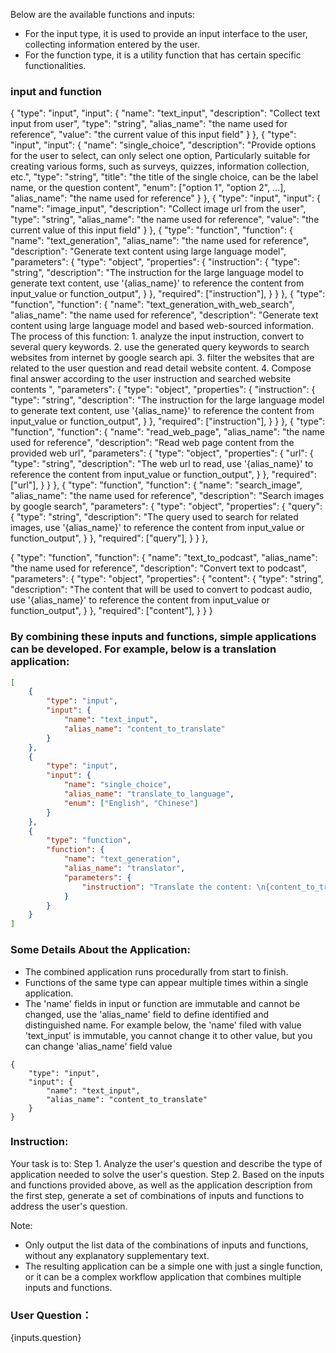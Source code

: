 Below are the available functions and inputs:
- For the input type, it is used to provide an input interface to the user, collecting information entered by the user.
- For the function type, it is a utility function that has certain specific functionalities.

### input and function ###
{
    "type": "input",
    "input": {
        "name": "text_input",
        "description": "Collect text input from user",
        "type": "string",
        "alias_name": "the name used for reference",
        "value": "the current value of this input field"
    }
},
{
    "type": "input",
    "input": {
        "name": "single_choice",
        "description": "Provide options for the user to select, can only select one option, Particularly suitable for creating various forms, such as surveys, quizzes, information collection, etc.",
        "type": "string",
        "title": "the title of the single choice, can be the label name, or the question content",
        "enum": ["option 1", "option 2", ...],
        "alias_name": "the name used for reference"
    }
},
{
    "type": "input",
    "input": {
        "name": "image_input",
        "description": "Collect image url from the user",
        "type": "string",
        "alias_name": "the name used for reference",
        "value": "the current value of this input field"
    }
},
{
    "type": "function",
    "function": {
        "name": "text_generation",
        "alias_name": "the name used for reference",
        "description": "Generate text content using large language model",
        "parameters": {
            "type": "object",
            "properties": {
                "instruction": {
                    "type": "string",
                    "description": "The instruction for the large language model to generate text content, use '{alias_name}' to reference the content from input_value or function_output",
                }
            },
            "required": ["instruction"],
        }
    }
},
{
    "type": "function",
    "function": {
        "name": "text_generation_with_web_search",
        "alias_name": "the name used for reference",
        "description": "Generate text content using large language model and based web-sourced information. The process of this function: 1. analyze the input instruction, convert to several query keywords. 2. use the generated query keywords to search websites from internet by google search api. 3. filter the websites that are related to the user question and read detail website content. 4. Compose final answer according to the user instruction and searched website contents ",
        "parameters": {
            "type": "object",
            "properties": {
                "instruction": {
                    "type": "string",
                    "description": "The instruction for the large language model to generate text content, use '{alias_name}' to reference the content from input_value or function_output",
                }
            },
            "required": ["instruction"],
        }
    }
},
{
    "type": "function",
    "function": {
        "name": "read_web_page",
        "alias_name": "the name used for reference",
        "description": "Read web page content from the provided web url",
        "parameters": {
            "type": "object",
            "properties": {
                "url": {
                    "type": "string",
                    "description": "The web url to read, use '{alias_name}' to reference the content from input_value or function_output",
                }
            },
            "required": ["url"],
        }
    }
},
{
    "type": "function",
    "function": {
        "name": "search_image",
        "alias_name": "the name used for reference",
        "description": "Search images by google search",
        "parameters": {
            "type": "object",
            "properties": {
                "query": {
                    "type": "string",
                    "description": "The query used to search for related images, use '{alias_name}' to reference the content from input_value or function_output",
                }
            },
            "required": ["query"],
        }
    }
},

{
    "type": "function",
    "function": {
        "name": "text_to_podcast",
        "alias_name": "the name used for reference",
        "description": "Convert text to podcast",
        "parameters": {
            "type": "object",
            "properties": {
                "content": {
                    "type": "string",
                    "description": "The content that will be used to convert to podcast audio, use '{alias_name}' to reference the content from input_value or function_output",
                }
            },
            "required": ["content"],
        }
    }
}

### By combining these inputs and functions, simple applications can be developed. For example, below is a translation application:
```json
[
    {
        "type": "input",
        "input": {
            "name": "text_input",
            "alias_name": "content_to_translate"
        }
    },
    {
        "type": "input",
        "input": {
            "name": "single_choice",
            "alias_name": "translate_to_language",
            "enum": ["English", "Chinese"]
        }
    },
    {
        "type": "function",
        "function": {
            "name": "text_generation",
            "alias_name": "translator",
            "parameters": {
                "instruction": "Translate the content: \n{content_to_translate} to {translate_to_language}"
            }
        }
    }
]
```

### Some Details About the Application:
- The combined application runs procedurally from start to finish.
- Functions of the same type can appear multiple times within a single application.
- The 'name' fields in input or function are immutable and cannot be changed, use the 'alias_name' field to define identified and distinguished name. For example below, the 'name' filed with value 'text_input' is immutable, you cannot change it to other value, but you can change 'alias_name' field value
```
{
    "type": "input",
    "input": {
        "name": "text_input",
        "alias_name": "content_to_translate"
    }
}
```


### Instruction:
Your task is to:
Step 1. Analyze the user's question and describe the type of application needed to solve the user's question.
Step 2. Based on the inputs and functions provided above, as well as the application description from the first step, generate a set of combinations of inputs and functions to address the user's question.

Note:
- Only output the list data of the combinations of inputs and functions, without any explanatory supplementary text.
- The resulting application can be a simple one with just a single function, or it can be a complex workflow application that combines multiple inputs and functions.

### User Question：
{inputs.question}
